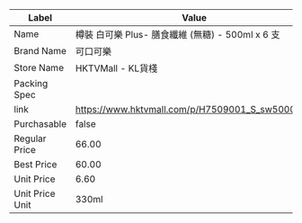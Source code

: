 | Label           | Value                                           |
| --------------- | ----------------------------------------------- |
| Name            | 樽裝 白可樂 Plus- 膳食纖維 (無糖) - 500ml x 6 支            |
| Brand Name      | 可口可樂                                            |
| Store Name      | HKTVMall - KL貨棧                                 |
| Packing Spec    |                                                 |
| link            | https://www.hktvmall.com/p/H7509001_S_sw5000612 |
| Purchasable     | false                                           |
| Regular Price   | 66.00                                           |
| Best Price      | 60.00                                           |
| Unit Price      | 6.60                                            |
| Unit Price Unit | 330ml                                           |
